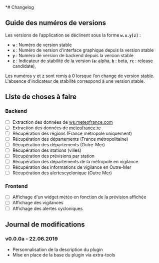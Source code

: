 *# Changelog

## Guide des numéros de versions

Les versions de l’application se déclinent sous la forme **`w.x.y[z]`** :

- **`w`** : Numéro de version stable
- **`x`** : Numéro de version d'interface graphique depuis la version stable
- **`y`** : Numéro de version de backend depuis la version stable
- **`z`** : Indicateur de stabilité de la version (**`a`**: alpha, **`b`** : beta, **`rc`** : release candidate),

Les numéros y et z sont remis à 0 lorsque l’on change de version stable. 
L'absence d'indicateur de stabilité correspond à une version stable.

## Liste de choses à faire

### Backend

- [ ] Extraction des données de [ws.meteofrance.com](http://ws.meteofrance.com)
- [ ] Extraction des données de [meteofrance.re](http://www.meteofrance.re/)
- [ ] Récupération des régions (France métropole uniquement)
- [ ] Récupération des départements (France métropolitaine)
- [ ] Récupération des départements (Outre-Mer)
- [ ] Récupération des stations (villes)
- [ ] Récupération des prévisions par station
- [ ] Récupération des départements de la métropole en vigilance
- [ ] Récupération des informations de vigilance en Outre-Mer
- [ ] Récupération des alertescyclonique (Outre Mer)

### Frontend

- [ ] Affichage d'un widget météo en fonction de la prévision affichée
- [ ] Affichage des vigilances
- [ ] Affichage des alertes cycloniques

## Journal de modifications

### v0.0.0a - 22.06.2019

- Personnalisation de la description du plugin
- Mise en place de la base du plugin via extra-tools
